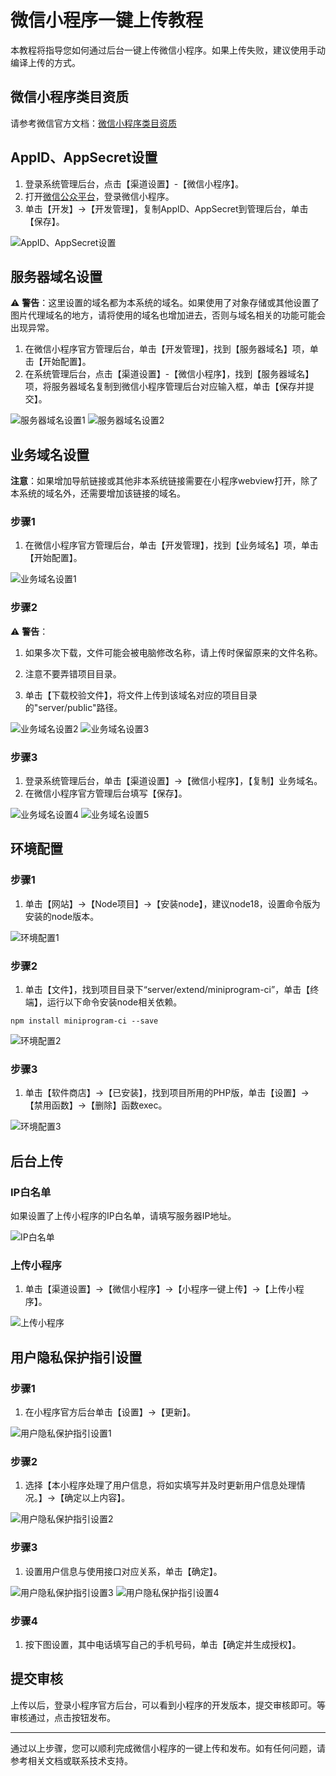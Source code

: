 # 微信小程序一键上传教程

本教程将指导您如何通过后台一键上传微信小程序。如果上传失败，建议使用手动编译上传的方式。

## 微信小程序类目资质

请参考微信官方文档：[微信小程序类目资质](https://developers.weixin.qq.com/community/develop/article/doc/000a6c1c700c78bce2204942066813)

## AppID、AppSecret设置

1. 登录系统管理后台，点击【渠道设置】-【微信小程序】。
2. 打开[微信公众平台](https://mp.weixin.qq.com/)，登录微信小程序。
3. 单击【开发】->【开发管理】，复制AppID、AppSecret到管理后台，单击【保存】。

![AppID、AppSecret设置](https://doc.chatmoney.cn/docs/images/general/front/mnp/mnp-config-1.png)

## 服务器域名设置

⚠️ **警告**：这里设置的域名都为本系统的域名。如果使用了对象存储或其他设置了图片代理域名的地方，请将使用的域名也增加进去，否则与域名相关的功能可能会出现异常。

1. 在微信小程序官方管理后台，单击【开发管理】，找到【服务器域名】项，单击【开始配置】。
2. 在系统管理后台，点击【渠道设置】-【微信小程序】，找到【服务器域名】项，将服务器域名复制到微信小程序管理后台对应输入框，单击【保存并提交】。

![服务器域名设置1](https://doc.chatmoney.cn/docs/images/general/front/mnp/mnp-config-2.png)
![服务器域名设置2](https://doc.chatmoney.cn/docs/images/general/front/mnp/mnp-config-3.png)

## 业务域名设置

**注意**：如果增加导航链接或其他非本系统链接需要在小程序webview打开，除了本系统的域名外，还需要增加该链接的域名。

### 步骤1
1. 在微信小程序官方管理后台，单击【开发管理】，找到【业务域名】项，单击【开始配置】。

![业务域名设置1](https://doc.chatmoney.cn/docs/images/general/front/mnp/mnp-config-4.png)

### 步骤2
⚠️ **警告**：
1. 如果多次下载，文件可能会被电脑修改名称，请上传时保留原来的文件名称。
2. 注意不要弄错项目目录。

1. 单击【下载校验文件】，将文件上传到该域名对应的项目目录的"server/public"路径。

![业务域名设置2](https://doc.chatmoney.cn/docs/images/general/front/mnp/mnp-config-5.png)
![业务域名设置3](https://doc.chatmoney.cn/docs/images/general/front/mnp/mnp-config-6.png)

### 步骤3
1. 登录系统管理后台，单击【渠道设置】->【微信小程序】，【复制】业务域名。
2. 在微信小程序官方管理后台填写【保存】。

![业务域名设置4](https://doc.chatmoney.cn/docs/images/general/front/mnp/mnp-config-7.png)
![业务域名设置5](https://doc.chatmoney.cn/docs/images/general/front/mnp/mnp-config-8.png)

## 环境配置

### 步骤1
1. 单击【网站】->【Node项目】->【安装node】，建议node18，设置命令版为安装的node版本。

![环境配置1](https://doc.chatmoney.cn/docs/images/general/front/fastmnp/mnp-env-1.png)

### 步骤2
1. 单击【文件】，找到项目目录下“server/extend/miniprogram-ci”，单击【终端】，运行以下命令安装node相关依赖。

```shell
npm install miniprogram-ci --save
```

![环境配置2](https://doc.chatmoney.cn/docs/images/general/front/fastmnp/mnp-env-2.png)

### 步骤3
1. 单击【软件商店】->【已安装】，找到项目所用的PHP版，单击【设置】->【禁用函数】->【删除】函数exec。

![环境配置3](https://doc.chatmoney.cn/docs/images/general/front/fastmnp/mnp-env-3.png)

## 后台上传

### IP白名单
如果设置了上传小程序的IP白名单，请填写服务器IP地址。

![IP白名单](https://doc.chatmoney.cn/docs/images/general/front/fastmnp/set-ip.png)

### 上传小程序
1. 单击【渠道设置】->【微信小程序】->【小程序一键上传】->【上传小程序】。

![上传小程序](https://doc.chatmoney.cn/docs/images/general/front/fastmnp/update.png)

## 用户隐私保护指引设置

### 步骤1
1. 在小程序官方后台单击【设置】->【更新】。

![用户隐私保护指引设置1](https://doc.chatmoney.cn/docs/images/general/front/mnp/agreement-1.png)

### 步骤2
1. 选择【本小程序处理了用户信息，将如实填写并及时更新用户信息处理情况。】->【确定以上内容】。

![用户隐私保护指引设置2](https://doc.chatmoney.cn/docs/images/general/front/mnp/agreement-2.png)

### 步骤3
1. 设置用户信息与使用接口对应关系，单击【确定】。

![用户隐私保护指引设置3](https://doc.chatmoney.cn/docs/images/general/front/mnp/agreement-3.png)
![用户隐私保护指引设置4](https://doc.chatmoney.cn/docs/images/general/front/mnp/agreement-4.png)

### 步骤4
1. 按下图设置，其中电话填写自己的手机号码，单击【确定并生成授权】。

## 提交审核
上传以后，登录小程序官方后台，可以看到小程序的开发版本，提交审核即可。等审核通过，点击按钮发布。

---

通过以上步骤，您可以顺利完成微信小程序的一键上传和发布。如有任何问题，请参考相关文档或联系技术支持。